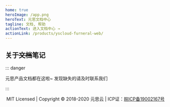 ```yaml
---
home: true
heroImage: /app.png
heroText: 元思文档中心
tagline: 文档, 帮助
actionText: 进入文档中心 →
actionLink: /products/yscloud-furneral-web/
---
```


## 关于~~文档~~笔记

::: danger

元思产品文档都在这啦~ 发现缺失的请及时联系我们

:::



<p style="text-align:center;">MIT Licensed | Copyright © 2018-2020 元思云 | ICP证：<a href="http://www.beian.miit.gov.cn" target="_blank" rel="noopener noreferrer">皖ICP备19002167号</a></p>